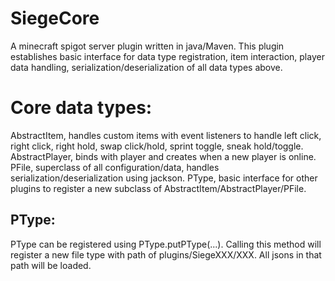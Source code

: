 # SiegeCore
A minecraft spigot server plugin written in java/Maven. This plugin establishes basic interface for data type registration, item interaction, player data handling, serialization/deserialization of all data types above.

# Core data types:
AbstractItem, handles custom items with event listeners to handle left click, right click, right hold, swap click/hold, sprint toggle, sneak hold/toggle.
AbstractPlayer, binds with player and creates when a new player is online.
PFile, superclass of all configuration/data, handles serialization/deserialization using jackson.
PType, basic interface for other plugins to register a new subclass of AbstractItem/AbstractPlayer/PFile.

## PType:
PType can be registered using PType.putPType(...). Calling this method will register a new file type with path of plugins/SiegeXXX/XXX. All jsons in that path will be loaded.
